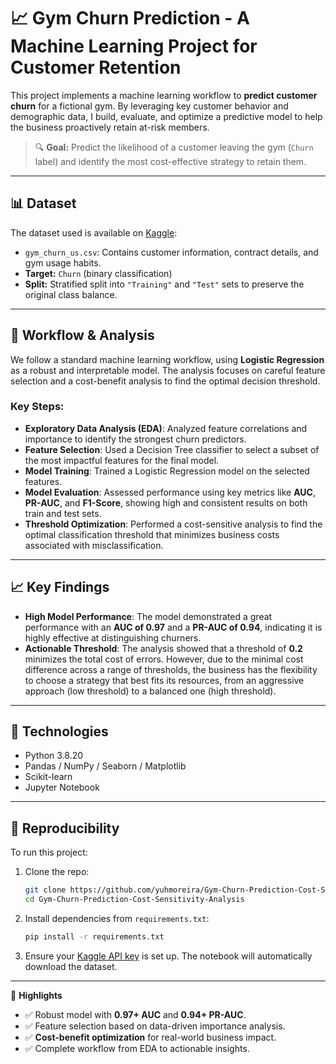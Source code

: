 # 📈 Gym Churn Prediction - A Machine Learning Project for Customer Retention

This project implements a machine learning workflow to **predict customer churn** for a fictional gym. By leveraging key customer behavior and demographic data, I build, evaluate, and optimize a predictive model to help the business proactively retain at-risk members.

> 🔍 **Goal:** Predict the likelihood of a customer leaving the gym (`Churn` label) and identify the most cost-effective strategy to retain them.

---

## 📊 Dataset

The dataset used is available on [Kaggle](https://www.kaggle.com/datasets/adrianvinueza/gym-customers-features-and-churn):

- `gym_churn_us.csv`: Contains customer information, contract details, and gym usage habits.
- **Target:** `Churn` (binary classification)
- **Split:** Stratified split into `"Training"` and `"Test"` sets to preserve the original class balance.

---

## 🧠 Workflow & Analysis

We follow a standard machine learning workflow, using **Logistic Regression** as a robust and interpretable model. The analysis focuses on careful feature selection and a cost-benefit analysis to find the optimal decision threshold.

### Key Steps:

- **Exploratory Data Analysis (EDA)**: Analyzed feature correlations and importance to identify the strongest churn predictors.
- **Feature Selection**: Used a Decision Tree classifier to select a subset of the most impactful features for the final model.
- **Model Training**: Trained a Logistic Regression model on the selected features.
- **Model Evaluation**: Assessed performance using key metrics like **AUC**, **PR-AUC**, and **F1-Score**, showing high and consistent results on both train and test sets.
- **Threshold Optimization**: Performed a cost-sensitive analysis to find the optimal classification threshold that minimizes business costs associated with misclassification.

---

## 📈 Key Findings

- **High Model Performance**: The model demonstrated a great performance with an **AUC of 0.97** and a **PR-AUC of 0.94**, indicating it is highly effective at distinguishing churners.
- **Actionable Threshold**: The analysis showed that a threshold of **0.2** minimizes the total cost of errors. However, due to the minimal cost difference across a range of thresholds, the business has the flexibility to choose a strategy that best fits its resources, from an aggressive approach (low threshold) to a balanced one (high threshold).

---

## 🧰 Technologies

- Python 3.8.20
- Pandas / NumPy / Seaborn / Matplotlib
- Scikit-learn
- Jupyter Notebook

---

## 🔁 Reproducibility

To run this project:

1.  Clone the repo:
    ```bash
    git clone https://github.com/yuhmoreira/Gym-Churn-Prediction-Cost-Sensitivity-Analysis.git
    cd Gym-Churn-Prediction-Cost-Sensitivity-Analysis
    ```
2.  Install dependencies from `requirements.txt`:
    ```bash
    pip install -r requirements.txt
    ```
3.  Ensure your [Kaggle API key](https://www.kaggle.com/docs/api) is set up. The notebook will automatically download the dataset.

---

📌 **Highlights**

* ✅ Robust model with **0.97+ AUC** and **0.94+ PR-AUC**.
* ✅ Feature selection based on data-driven importance analysis.
* ✅ **Cost-benefit optimization** for real-world business impact.
* ✅ Complete workflow from EDA to actionable insights.
